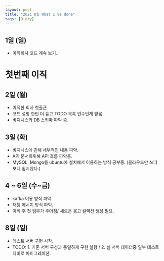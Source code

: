 ```yaml
---
layout: post
title: "2021 8월 What I've done"
tags: [Diary]
---
```


## 1일 (일)

- 이직회사 코드 계속 보기..

# 첫번째 이직

## 2일 (월)

- 이직한 회사 첫출근
- 코드 설명 한번 더 듣고 TODO 목록 인수인계 받음.
- 비지니스와 DB 스키마 파악 중.

## 3일 (화)

- 비지니스에 관해 세부적인 내용 파악.
- API 문서화위해 API 흐름 파악중.
- MySQL, Mongo를 ubuntu에 설치해서 이용하는 방식 공부중. (클라우드만 쓰다보니 쉽지않다.)

## 4 ~ 6일 (수~금)

- kafka 이용 방식 파악
- 채팅 메시지 방식 파악.
- 이직 후 첫 임무가 주어짐/ 새로운 몽고 컬렉션 생성 필요. 

## 8일 (일)

- 테스트 서버 구현 시작.
- TODO: 1. 기존 서버 구성과 동일하게 구현 실행 / 2. 실 서버 데이터중 일부 테스트 디비로 마이그레이션.
